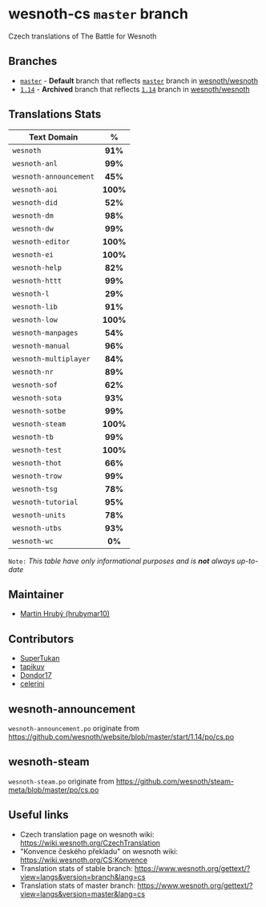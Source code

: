 # wesnoth-cs `master` branch
Czech translations of The Battle for Wesnoth

## Branches
* [`master`](https://github.com/hrubymar10/wesnoth-cs/tree/master) - **Default** branch that reflects [`master`](https://github.com/wesnoth/wesnoth/tree/master) branch in [wesnoth/wesnoth](https://github.com/wesnoth/wesnoth)
* [`1.14`](https://github.com/hrubymar10/wesnoth-cs/tree/1.14) - **Archived** branch that reflects [`1.14`](https://github.com/wesnoth/wesnoth/tree/1.14) branch in [wesnoth/wesnoth](https://github.com/wesnoth/wesnoth)

## Translations Stats
| Text Domain            | %        |
| ---------------------- |:--------:|
| `wesnoth`              | **91%**  |
| `wesnoth-anl`          | **99%**  |
| `wesnoth-announcement` | **45%**  |
| `wesnoth-aoi`          | **100%** |
| `wesnoth-did`          | **52%**  |
| `wesnoth-dm`           | **98%**  |
| `wesnoth-dw`           | **99%**  |
| `wesnoth-editor`       | **100%** |
| `wesnoth-ei`           | **100%** |
| `wesnoth-help`         | **82%**  |
| `wesnoth-httt`         | **99%**  |
| `wesnoth-l`            | **29%**  |
| `wesnoth-lib`          | **91%**  |
| `wesnoth-low`          | **100%** |
| `wesnoth-manpages`     | **54%**  |
| `wesnoth-manual`       | **96%**  |
| `wesnoth-multiplayer`  | **84%**  |
| `wesnoth-nr`           | **89%**  |
| `wesnoth-sof`          | **62%**  |
| `wesnoth-sota`         | **93%**  |
| `wesnoth-sotbe`        | **99%**  |
| `wesnoth-steam`        | **100%** |
| `wesnoth-tb`           | **99%**  |
| `wesnoth-test`         | **100%** |
| `wesnoth-thot`         | **66%**  |
| `wesnoth-trow`         | **99%**  |
| `wesnoth-tsg`          | **78%**  |
| `wesnoth-tutorial`     | **95%**  |
| `wesnoth-units`        | **78%**  |
| `wesnoth-utbs`         | **93%**  |
| `wesnoth-wc`           | **0%**   |

`Note:` *This table have only informational purposes and is **not** always up-to-date*

## Maintainer
* [Martin Hrubý (hrubymar10)](https://github.com/hrubymar10)

## Contributors
* [SuperTukan](https://github.com/SuperTukan)
* [tapikuv](https://github.com/tapikuv)
* [Dondor17](https://github.com/Dondor17)
* [celerini](https://github.com/celerini)

## wesnoth-announcement
`wesnoth-announcement.po` originate from https://github.com/wesnoth/website/blob/master/start/1.14/po/cs.po

## wesnoth-steam
`wesnoth-steam.po` originate from https://github.com/wesnoth/steam-meta/blob/master/po/cs.po

## Useful links
* Czech translation page on wesnoth wiki: https://wiki.wesnoth.org/CzechTranslation
* "Konvence českého překladu" on wesnoth wiki: https://wiki.wesnoth.org/CS:Konvence
* Translation stats of stable branch: https://www.wesnoth.org/gettext/?view=langs&version=branch&lang=cs
* Translation stats of master branch: https://www.wesnoth.org/gettext/?view=langs&version=master&lang=cs
